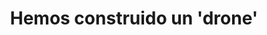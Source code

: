 ---
title: "Hemos construido un 'drone'"
description: "¿Pueden los drones ser una herramienta para el cambio positivo en las manos de las comunidades indígenas? ¿Pueden las comunidades utilizarlos para crear mapas y controlar la tala ilegal y la deforestación? Para responder a estas preguntas, viajé a Guyana en octubre y junto con el equipo local de monitoreo <b>FUENTE:</b> [Gregor McLennan](https://www.digital-democracy.org/team/gregor-maclennan/), [Digital Democracy](https://www.digital-democracy.org/blog/we-built-a-drone/)"
image: http://i.imgur.com/bMZbyhQ.png
link: https://player.vimeo.com/video/114816953?api=1&player_id=video-iframe&title=0&byline=0&portrait=0
duration: 7:39min
categorie: videos
---